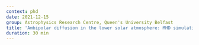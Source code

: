 ```yaml
---
context: phd
date: 2021-12-15
group: Astrophysics Research Centre, Queen's University Belfast
title: 'Ambipolar diffusion in the lower solar atmosphere: MHD simulations of a sunspot'
duration: 30 min
---
```

